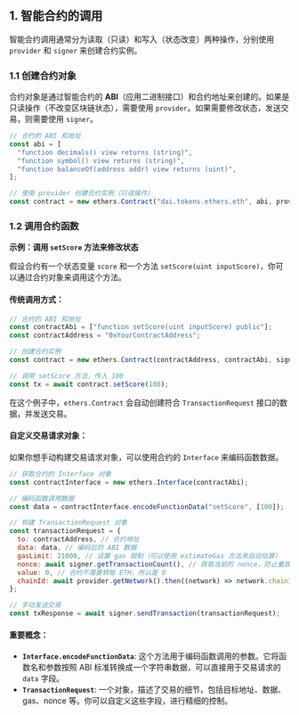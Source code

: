 ## **1. 智能合约的调用**

智能合约调用通常分为读取（只读）和写入（状态改变）两种操作，分别使用 `provider` 和 `signer` 来创建合约实例。

### **1.1 创建合约对象**

合约对象是通过智能合约的 **ABI**（应用二进制接口）和合约地址来创建的。如果是只读操作（不改变区块链状态），需要使用 `provider`。如果需要修改状态，发送交易，则需要使用 `signer`。

```javascript
// 合约的 ABI 和地址
const abi = [
  "function decimals() view returns (string)",
  "function symbol() view returns (string)",
  "function balanceOf(address addr) view returns (uint)",
];

// 使用 provider 创建合约实例（只读操作）
const contract = new ethers.Contract("dai.tokens.ethers.eth", abi, provider);
```

### **1.2 调用合约函数**

**示例：调用 `setScore` 方法来修改状态**

假设合约有一个状态变量 `score` 和一个方法 `setScore(uint inputScore)`，你可以通过合约对象来调用这个方法。

#### **传统调用方式：**

```javascript
// 合约的 ABI 和地址
const contractAbi = ["function setScore(uint inputScore) public"];
const contractAddress = "0xYourContractAddress";

// 创建合约实例
const contract = new ethers.Contract(contractAddress, contractAbi, signer);

// 调用 setScore 方法，传入 100
const tx = await contract.setScore(100);
```

在这个例子中，`ethers.Contract` 会自动创建符合 `TransactionRequest` 接口的数据，并发送交易。

#### **自定义交易请求对象：**

如果你想手动构建交易请求对象，可以使用合约的 `Interface` 来编码函数数据。

```javascript
// 获取合约的 Interface 对象
const contractInterface = new ethers.Interface(contractAbi);

// 编码函数调用数据
const data = contractInterface.encodeFunctionData("setScore", [100]);

// 构建 TransactionRequest 对象
const transactionRequest = {
  to: contractAddress, // 合约地址
  data: data, // 编码后的 ABI 数据
  gasLimit: 21000, // 设置 gas 限制（可以使用 estimateGas 方法来自动估算）
  nonce: await signer.getTransactionCount(), // 获取当前的 nonce，防止重放攻击
  value: 0, // 合约不需要转账 ETH，所以是 0
  chainId: await provider.getNetwork().then((network) => network.chainId), // 获取当前网络的链 ID
};

// 手动发送交易
const txResponse = await signer.sendTransaction(transactionRequest);
```

#### **重要概念：**

- **`Interface.encodeFunctionData`**: 这个方法用于编码函数调用的参数。它将函数名和参数按照 ABI 标准转换成一个字符串数据，可以直接用于交易请求的 `data` 字段。
- **`TransactionRequest`**: 一个对象，描述了交易的细节，包括目标地址、数据、gas、nonce 等。你可以自定义这些字段，进行精细的控制。
